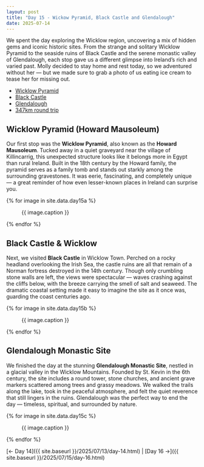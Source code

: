 ```yaml
---
layout: post
title: "Day 15 - Wickow Pyramid, Black Castle and Glendalough"
date: 2025-07-14
---
```


We spent the day exploring the Wicklow region, uncovering a mix of hidden gems and iconic historic sites. From the strange and solitary Wicklow Pyramid to the seaside ruins of Black Castle and the serene monastic valley of Glendalough, each stop gave us a different glimpse into Ireland’s rich and varied past. Molly decided to stay home and rest today, so we adventured without her — but we made sure to grab a photo of us eating ice cream to tease her for missing out.

- [Wicklow Pyramid](https://www.buildingsofireland.ie/places-to-visit/wicklow/arklow-howard-mausoleum/)
- [Black Castle](https://visitwicklow.ie/listing/black-castle/)
- [Glendalough](https://glendaloughhermitage.ie/glendalough/)
- [347km round trip](https://www.google.com/maps/dir/Weir's+Bar+%26+Restaurant,+Multy,+Mullingar,+Co.+Westmeath,+N91+T9WY/Howard+Mausoleum+Pyramid,+Kilbride,+County+Wicklow/Black+Castle,+Main+Street,+Corporation+Lands,+Wicklow/Glendalough+Monastic+Site,+Sevenchurches+Or+Camaderry,+Glendalough,+County+Wicklow/Weir's+Bar+%26+Restaurant,+Rathganny,+Mullingar,+County+Westmeath/@53.2159778,-7.3735543,108629m/data=!3m2!1e3!4b1!4m32!4m31!1m5!1m1!1s0x485dc269aa52fa1b:0xf847b3467fe9ee47!2m2!1d-7.3907611!2d53.6246435!1m5!1m1!1s0x48679d550c61a48d:0x4c936509e61803dc!2m2!1d-6.1631171!2d52.8120174!1m5!1m1!1s0x4867b18f79560d3f:0x886da7a5bcd670b6!2m2!1d-6.0419282!2d52.9805317!1m5!1m1!1s0x486797cbb0dc1217:0x3df1a42783a8e157!2m2!1d-6.3270622!2d53.0105595!1m5!1m1!1s0x485dc269aa52fa1b:0xf847b3467fe9ee47!2m2!1d-7.3907611!2d53.6246435!3e0?entry=ttu&g_ep=EgoyMDI1MDcxMy4wIKXMDSoASAFQAw%3D%3D)

## Wicklow Pyramid (Howard Mausoleum)  
Our first stop was the **Wicklow Pyramid**, also known as the **Howard Mausoleum**. Tucked away in a quiet graveyard near the village of Killincarrig, this unexpected structure looks like it belongs more in Egypt than rural Ireland. Built in the 18th century by the Howard family, the pyramid serves as a family tomb and stands out starkly among the surrounding gravestones. It was eerie, fascinating, and completely unique — a great reminder of how even lesser-known places in Ireland can surprise you.

{% for image in site.data.day15a %}
<figure>
  <img src="{{ site.baseurl }}{{ image.src }}" alt="">
  <figcaption>{{ image.caption }}</figcaption>
</figure>
{% endfor %}

## Black Castle & Wicklow
Next, we visited **Black Castle** in Wicklow Town. Perched on a rocky headland overlooking the Irish Sea, the castle ruins are all that remain of a Norman fortress destroyed in the 14th century. Though only crumbling stone walls are left, the views were spectacular — waves crashing against the cliffs below, with the breeze carrying the smell of salt and seaweed. The dramatic coastal setting made it easy to imagine the site as it once was, guarding the coast centuries ago.

{% for image in site.data.day15b %}
<figure>
  <img src="{{ site.baseurl }}{{ image.src }}" alt="">
  <figcaption>{{ image.caption }}</figcaption>
</figure>
{% endfor %}

## Glendalough Monastic Site  
We finished the day at the stunning **Glendalough Monastic Site**, nestled in a glacial valley in the Wicklow Mountains. Founded by St. Kevin in the 6th century, the site includes a round tower, stone churches, and ancient grave markers scattered among trees and grassy meadows. We walked the trails along the lake, took in the peaceful atmosphere, and felt the quiet reverence that still lingers in the ruins. Glendalough was the perfect way to end the day — timeless, spiritual, and surrounded by nature.

{% for image in site.data.day15c %}
<figure>
  <img src="{{ site.baseurl }}{{ image.src }}" alt="">
  <figcaption>{{ image.caption }}</figcaption>
</figure>
{% endfor %}

[← Day 14]({{ site.baseurl }}/2025/07/13/day-14.html) | [Day 16 →]({{ site.baseurl }}/2025/07/15/day-16.html)
